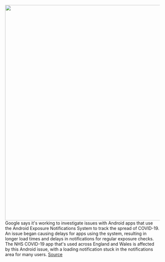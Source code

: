 <img src='https://cdn.vox-cdn.com/thumbor/ppQ_CHYexEEJfJfSPfi8_BuZRlY=/0x0:2040x1360/1200x800/filters:focal(857x517:1183x843)/cdn.vox-cdn.com/uploads/chorus_image/image/68660443/acastro_180427_1777_0001.0.jpg' width='700px' /><br/>
Google says it's working to investigate issues with Android apps that use the Android Exposure Notifications System to track the spread of COVID-19. An issue began causing delays for apps using the system, resulting in longer load times and delays in notifications for regular exposure checks. The NHS COVID-19 app that's used across England and Wales is affected by this Android issue, with a loading notification stuck in the notifications area for many users.
<a href='https://www.theverge.com/2021/1/13/22228594/google-coronavirus-tracking-app-exposure-notifications-issues-problems'> Source <a/>